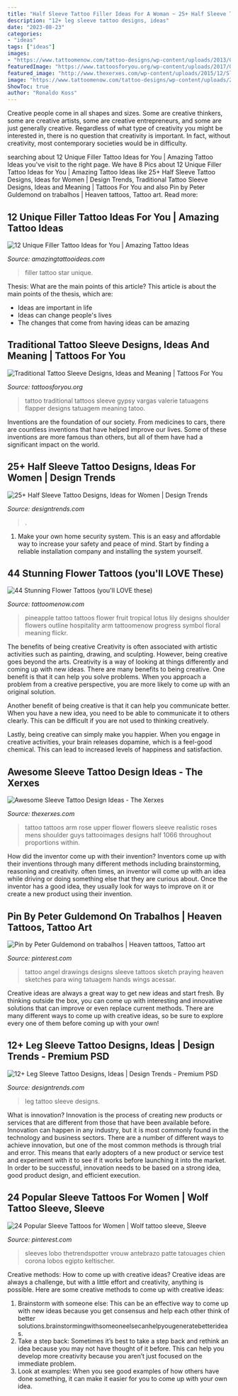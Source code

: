 ```yaml
---
title: "Half Sleeve Tattoo Filler Ideas For A Woman ~ 25+ Half Sleeve Tattoo Designs, Ideas For Women"
description: "12+ leg sleeve tattoo designs, ideas"
date: "2023-08-23"
categories:
- "ideas"
tags: ["ideas"]
images:
- "https://www.tattoomenow.com/tattoo-designs/wp-content/uploads/2013/01/pineapple_lotus_lily_in_progress-695x926.jpg"
featuredImage: "https://www.tattoosforyou.org/wp-content/uploads/2017/07/Traditional-Tattoo-Sleeve-Women.jpg"
featured_image: "http://www.thexerxes.com/wp-content/uploads/2015/12/Sleeve-Tattoo-Design-35.jpg"
image: "https://www.tattoomenow.com/tattoo-designs/wp-content/uploads/2013/01/pineapple_lotus_lily_in_progress-695x926.jpg"
ShowToc: true
author: "Ronaldo Koss"
---
```



Creative people come in all shapes and sizes. Some are creative thinkers, some are creative artists, some are creative entrepreneurs, and some are just generally creative. Regardless of what type of creativity you might be interested in, there is no question that creativity is important. In fact, without creativity, most contemporary societies would be in difficulty.

	

		
searching about 12 Unique Filler Tattoo Ideas for You | Amazing Tattoo Ideas you've visit to the right page. We have 8 Pics about 12 Unique Filler Tattoo Ideas for You | Amazing Tattoo Ideas like 25+ Half Sleeve Tattoo Designs, Ideas for Women | Design Trends, Traditional Tattoo Sleeve Designs, Ideas and Meaning | Tattoos For You and also Pin by Peter Guldemond on trabalhos | Heaven tattoos, Tattoo art. Read more:
		
    
## 12 Unique Filler Tattoo Ideas For You | Amazing Tattoo Ideas

<img loading=lazy src="https://amazingtattooideas.com/wp-content/uploads/2014/02/Star-filler-tattoo1.jpg" onerror="this.onerror=null;this.src='https://tse1.mm.bing.net/th?id=OIP.trAwz8u8sWPXXGytX5xLMgHaOM&amp;pid=15.1';" alt="12 Unique Filler Tattoo Ideas for You | Amazing Tattoo Ideas">

_Source: amazingtattooideas.com_

>filler tattoo star unique. 

	

Thesis: What are the main points of this article?
This article is about the main points of the thesis, which are: 
- Ideas are important in life
- Ideas can change people's lives
- The changes that come from having ideas can be amazing

    
## Traditional Tattoo Sleeve Designs, Ideas And Meaning | Tattoos For You

<img loading=lazy src="https://www.tattoosforyou.org/wp-content/uploads/2017/07/Traditional-Tattoo-Sleeve-Women.jpg" onerror="this.onerror=null;this.src='https://tse4.mm.bing.net/th?id=OIP.99OgyltmACX1_4Ph50rtowHaJ4&amp;pid=15.1';" alt="Traditional Tattoo Sleeve Designs, Ideas and Meaning | Tattoos For You">

_Source: tattoosforyou.org_

>tattoo traditional tattoos sleeve gypsy vargas valerie tatuagens flapper designs tatuagem meaning tatoo. 

	

Inventions are the foundation of our society. From medicines to cars, there are countless inventions that have helped improve our lives. Some of these inventions are more famous than others, but all of them have had a significant impact on the world.

    
## 25+ Half Sleeve Tattoo Designs, Ideas For Women | Design Trends

<img loading=lazy src="https://images.designtrends.com/wp-content/uploads/2016/03/24085315/Flying-Girl-Sleeve-Tattoo-Design.jpg" onerror="this.onerror=null;this.src='https://tse3.mm.bing.net/th?id=OIP.4TIttLLeB9Y1uFBgxINDjQHaHa&amp;pid=15.1';" alt="25+ Half Sleeve Tattoo Designs, Ideas for Women | Design Trends">

_Source: designtrends.com_

>. 

	

1. Make your own home security system. This is an easy and affordable way to increase your safety and peace of mind. Start by finding a reliable installation company and installing the system yourself.

    
## 44 Stunning Flower Tattoos (you&#039;ll LOVE These)

<img loading=lazy src="https://www.tattoomenow.com/tattoo-designs/wp-content/uploads/2013/01/pineapple_lotus_lily_in_progress-695x926.jpg" onerror="this.onerror=null;this.src='https://tse2.mm.bing.net/th?id=OIP.zzz7nrLSQlz6jS8bgcAdEgHaJ3&amp;pid=15.1';" alt="44 Stunning Flower Tattoos (you&#039;ll LOVE these)">

_Source: tattoomenow.com_

>pineapple tattoo tattoos flower fruit tropical lotus lily designs shoulder flowers outline hospitality arm tattoomenow progress symbol floral meaning flickr. 

	

The benefits of being creative
Creativity is often associated with artistic activities such as painting, drawing, and sculpting. However, being creative goes beyond the arts. Creativity is a way of looking at things differently and coming up with new ideas.
There are many benefits to being creative. One benefit is that it can help you solve problems. When you approach a problem from a creative perspective, you are more likely to come up with an original solution.

Another benefit of being creative is that it can help you communicate better. When you have a new idea, you need to be able to communicate it to others clearly. This can be difficult if you are not used to thinking creatively.

Lastly, being creative can simply make you happier. When you engage in creative activities, your brain releases dopamine, which is a feel-good chemical. This can lead to increased levels of happiness and satisfaction.

    
## Awesome Sleeve Tattoo Design Ideas - The Xerxes

<img loading=lazy src="http://www.thexerxes.com/wp-content/uploads/2015/12/Sleeve-Tattoo-Design-35.jpg" onerror="this.onerror=null;this.src='https://tse4.mm.bing.net/th?id=OIP.AM6cEoqBTobXK4XqQkxLRQHaJ3&amp;pid=15.1';" alt="Awesome Sleeve Tattoo Design Ideas - The Xerxes">

_Source: thexerxes.com_

>tattoo tattoos arm rose upper flower flowers sleeve realistic roses mens shoulder guys tattooimages designs half 1066 throughout proportions within. 

	

How did the inventor come up with their invention?
Inventors come up with their inventions through many different methods including brainstorming, reasoning and creativity. often times, an inventor will come up with an idea while driving or doing something else that they are curious about. Once the inventor has a good idea, they usually look for ways to improve on it or create a new product using their invention.

    
## Pin By Peter Guldemond On Trabalhos | Heaven Tattoos, Tattoo Art

<img loading=lazy src="https://i.pinimg.com/736x/67/03/36/670336631f56d4319309f06e7db01649.jpg" onerror="this.onerror=null;this.src='https://tse4.mm.bing.net/th?id=OIP.WEpnjntkxKf0oAaMgpBItAHaPw&amp;pid=15.1';" alt="Pin by Peter Guldemond on trabalhos | Heaven tattoos, Tattoo art">

_Source: pinterest.com_

>tattoo angel drawings designs sleeve tattoos sketch praying heaven sketches para wing tatuagem hands wings acessar. 

	

Creative ideas are always a great way to get new ideas and start fresh. By thinking outside the box, you can come up with interesting and innovative solutions that can improve or even replace current methods. There are many different ways to come up with creative ideas, so be sure to explore every one of them before coming up with your own!

    
## 12+ Leg Sleeve Tattoo Designs, Ideas | Design Trends - Premium PSD

<img loading=lazy src="https://images.designtrends.com/wp-content/uploads/2016/03/05055202/Awesome-Leg-Sleeve-Tattoo.jpg" onerror="this.onerror=null;this.src='https://tse4.mm.bing.net/th?id=OIP.bMALdKF27pQ-hPCGjHrSfQHaHa&amp;pid=15.1';" alt="12+ Leg Sleeve Tattoo Designs, Ideas | Design Trends - Premium PSD">

_Source: designtrends.com_

>leg tattoo sleeve designs. 

	

What is innovation?
Innovation is the process of creating new products or services that are different from those that have been available before. Innovation can happen in any industry, but it is most commonly found in the technology and business sectors. There are a number of different ways to achieve innovation, but one of the most common methods is through trial and error. This means that early adopters of a new product or service test and experiment with it to see if it works before launching it into the market. In order to be successful, innovation needs to be based on a strong idea, good product design, and efficient execution.

    
## 24 Popular Sleeve Tattoos For Women | Wolf Tattoo Sleeve, Sleeve

<img loading=lazy src="https://i.pinimg.com/736x/d7/ec/a1/d7eca1d6e4ed436c7e66b5ac48d741b4.jpg" onerror="this.onerror=null;this.src='https://tse1.mm.bing.net/th?id=OIP.1cd9M2KpzfHOiaXxITREWQAAAA&amp;pid=15.1';" alt="24 Popular Sleeve Tattoos for Women | Wolf tattoo sleeve, Sleeve">

_Source: pinterest.com_

>sleeves lobo thetrendspotter vrouw antebrazo patte tatouages chien corona lobos egipto keltischer. 

	

Creative methods: How to come up with creative ideas?
Creative ideas are always a challenge, but with a little effort and creativity, anything is possible. Here are some creative methods to come up with creative ideas:
1. Brainstorm with someone else: This can be an effective way to come up with new ideas because you get consensus and help each other think of better solutions.brainstormingwithsomeoneelsecanhelpyougeneratebetterideas.
2. Take a step back: Sometimes it’s best to take a step back and rethink an idea because you may not have thought of it before. This can help you develop more creativity because you aren’t just focused on the immediate problem.
3. Look at examples: When you see good examples of how others have done something, it can make it easier for you to come up with your own idea.

